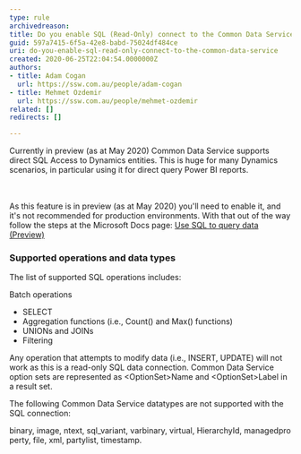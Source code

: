 ```yaml
---
type: rule
archivedreason: 
title: Do you enable SQL (Read-Only) connect to the Common Data Service?
guid: 597a7415-6f5a-42e8-babd-75024df484ce
uri: do-you-enable-sql-read-only-connect-to-the-common-data-service
created: 2020-06-25T22:04:54.0000000Z
authors:
- title: Adam Cogan
  url: https://ssw.com.au/people/adam-cogan
- title: Mehmet Ozdemir
  url: https://ssw.com.au/people/mehmet-ozdemir
related: []
redirects: []

---
```



Currently in preview (as at May 2020) Common Data Service supports direct SQL Access to Dynamics entities. This is huge for many Dynamics scenarios, in particular using it for direct query Power BI reports.<br>
<br><excerpt class='endintro'></excerpt><br>
<p>​As this feature is in preview (as at May 2020) you'll need to enable it, and it's not recommended for production environments. With that out of the way follow the steps at the Microsoft Docs page&#58;&#160;<a href="https&#58;//docs.microsoft.com/en-us/powerapps/developer/common-data-service/cds-sql-query">Use SQL to query data (Preview)</a></p><h3 class="ssw15-rteElement-H3">Supported operations and data types​​<br></h3><p>The list of supported SQL operations includes&#58;</p><p>Batch operations</p><ul><li>SELECT</li><li>Aggregation functions (i.e., Count() and Max() functions)</li><li>UNIONs and JOINs</li><li>Filtering</li></ul><p>Any operation that attempts to modify data (i.e., INSERT, UPDATE) will not work as this is a read-only SQL data connection. Common Data Service option sets are represented as &lt;OptionSet&gt;Name and &lt;OptionSet&gt;Label in a result set.</p><p>The following Common Data Service datatypes are not supported with the SQL connection&#58;<br></p><p class="ssw15-rteElement-CodeArea">binary,&#160;image,&#160;ntext,&#160;sql_variant,&#160;varbinary,&#160;virtual,&#160;HierarchyId,&#160;managedproperty,&#160;file,&#160;xml,&#160;partylist,&#160;timestamp.</p><p>​​<br></p>


